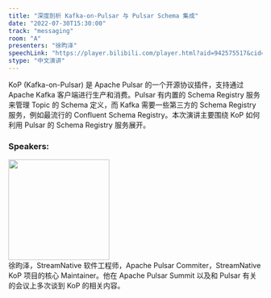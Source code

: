 ```yaml
---
title: "深度剖析 Kafka-on-Pulsar 与 Pulsar Schema 集成"
date: "2022-07-30T15:30:00"
track: "messaging"
room: "A"
presenters: "徐昀泽"
speechLink: "https://player.bilibili.com/player.html?aid=942575517&cid=817760221&page=1"
stype: "中文演讲"
---
```

KoP (Kafka-on-Pulsar) 是 Apache Pulsar 的一个开源协议插件，支持通过 Apache Kafka 客户端进行生产和消费。Pulsar 有内置的 Schema Registry 服务来管理 Topic 的 Schema 定义，而 Kafka 需要一些第三方的 Schema Registry 服务，例如最流行的 Confluent Schema Registry。本次演讲主要围绕 KoP 如何利用 Pulsar 的 Schema Registry 服务展开。
 ### Speakers: 
 <img src="images/speaker/1190.png" width="200" /><br>徐昀泽，StreamNative 软件工程师，Apache Pulsar Commiter，StreamNative KoP 项目的核心 Maintainer。他在 Apache Pulsar Summit 以及和 Pulsar 有关的会议上多次谈到 KoP 的相关内容。

 